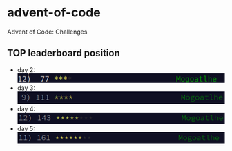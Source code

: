 # advent-of-code

Advent of Code: Challenges

## TOP leaderboard position

- day 2:
  ![](./images/day-2-top-leaderboard.png)
- day 3:
  ![](./images/day-3-top-leaderboard.png)
- day 4:
  ![](./images/day-4-top-leaderboard.png)
- day 5:
  ![](./images/day-5-top-leaderboard.png)
